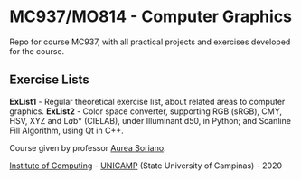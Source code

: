 MC937/MO814 - Computer Graphics
===============================

Repo for course MC937, with all practical projects and exercises developed for the course.

Exercise Lists
--------------
**ExList1** - Regular theoretical exercise list, about related areas to computer graphics.
**ExList2** - Color space converter, supporting RGB (sRGB), CMY, HSV, XYZ and L*a*b* (CIELAB), under Illuminant d50, in Python; and Scanline Fill Algorithm, using Qt in C++.

Course given by professor [Aurea Soriano](http://www.recod.ic.unicamp.br/~aurea.soriano/index.html).

[Institute of Computing](http://ic.unicamp.br/en) - [UNICAMP](http://www.unicamp.br/unicamp/) (State University of Campinas) - 2020
